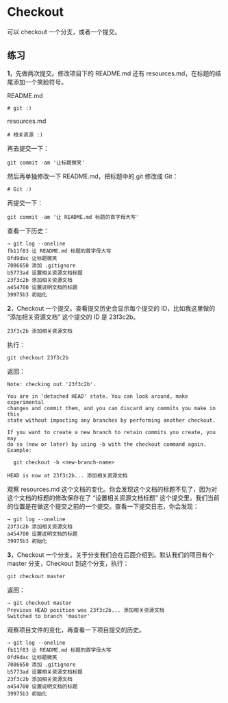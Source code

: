 # Checkout

可以 checkout 一个分支，或者一个提交。

## 练习

**1**，先做两次提交。修改项目下的 README.md 还有 resources.md，在标题的结尾添加一个笑脸符号。

README.md

```
# git :)
```

resources.md

```
# 相关资源 :)
```

再去提交一下：

```
git commit -am '让标题微笑'
```

然后再单独修改一下 README.md，把标题中的 git 修改成 Git：

```
# Git :)
```

再提交一下：

```
git commit -am '让 README.md 标题的首字母大写'
```

查看一下历史：

```
→ git log --oneline
fb11f83 让 README.md 标题的首字母大写
0fd9dac 让标题微笑
7086650 添加 .gitignore
b5773ad 设置相关资源文档标题
23f3c2b 添加相关资源文档
a454700 设置说明文档的标题
39975b3 初始化
```

**2**，Checkout 一个提交。查看提交历史会显示每个提交的 ID，比如我这里做的 “添加相关资源文档” 这个提交的 ID 是 23f3c2b。

```
23f3c2b 添加相关资源文档
```

执行：

```
git checkout 23f3c2b
```

返回：

```
Note: checking out '23f3c2b'.

You are in 'detached HEAD' state. You can look around, make experimental
changes and commit them, and you can discard any commits you make in this
state without impacting any branches by performing another checkout.

If you want to create a new branch to retain commits you create, you may
do so (now or later) by using -b with the checkout command again. Example:

  git checkout -b <new-branch-name>

HEAD is now at 23f3c2b... 添加相关资源文档
```

观察 resources.md 这个文档的变化。你会发现这个文档的标题不见了，因为对这个文档的标题的修改保存在了 “设置相关资源文档标题” 这个提交里。我们当前的位置是在做这个提交之前的一个提交。查看一下提交日志，你会发现：

```
→ git log --oneline
23f3c2b 添加相关资源文档
a454700 设置说明文档的标题
39975b3 初始化
```

**3**，Checkout 一个分支。关于分支我们会在后面介绍到。默认我们的项目有个 master 分支，Checkout 到这个分支，执行：

```
git checkout master
```

返回：

```
→ git checkout master
Previous HEAD position was 23f3c2b... 添加相关资源文档
Switched to branch 'master'
```

观察项目文件的变化，再查看一下项目提交的历史。

```
→ git log --oneline
fb11f83 让 README.md 标题的首字母大写
0fd9dac 让标题微笑
7086650 添加 .gitignore
b5773ad 设置相关资源文档标题
23f3c2b 添加相关资源文档
a454700 设置说明文档的标题
39975b3 初始化
```




